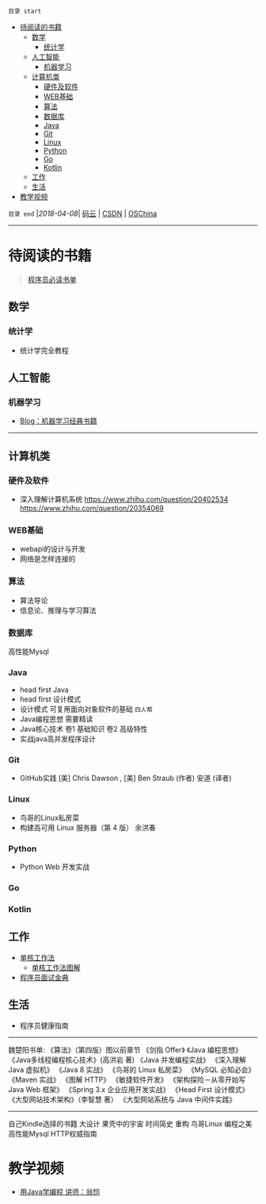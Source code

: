 `目录 start`
 
- [待阅读的书籍](#待阅读的书籍)
    - [数学](#数学)
        - [统计学](#统计学)
    - [人工智能](#人工智能)
        - [机器学习](#机器学习)
    - [计算机类](#计算机类)
        - [硬件及软件](#硬件及软件)
        - [WEB基础](#web基础)
        - [算法](#算法)
        - [数据库](#数据库)
        - [Java](#java)
        - [Git](#git)
        - [Linux](#linux)
        - [Python](#python)
        - [Go](#go)
        - [Kotlin](#kotlin)
    - [工作](#工作)
    - [生活](#生活)
- [教学视频](#教学视频)

`目录 end` |_2018-04-08_| [码云](https://gitee.com/kcp1104) | [CSDN](http://blog.csdn.net/kcp606) | [OSChina](https://my.oschina.net/kcp1104)
****************************************
# 待阅读的书籍
> [程序员必读书单](http://www.cnblogs.com/figure9/p/developer-reading-list.html)

## 数学
### 统计学
- 统计学完全教程

## 人工智能
### 机器学习
- [Blog：机器学习经典书籍](http://suanfazu.com/t/topic/15#0-tsina-1-51417-397232819ff9a47a7b7e80a40613cfe1)

*********************************
## 计算机类
### 硬件及软件
- 深入理解计算机系统 https://www.zhihu.com/question/20402534 https://www.zhihu.com/question/20354069


### WEB基础
- webapi的设计与开发
- 网络是怎样连接的

### 算法
- 算法导论
- 信息论、推理与学习算法

### 数据库
高性能Mysql

### Java
- head first Java
- head first 设计模式
- 设计模式 可复用面向对象软件的基础 `四人帮`
- Java编程思想 需要精读
- Java核心技术 卷1 基础知识 卷2 高级特性
- 实战java高并发程序设计

### Git
- GitHub实践  [美] Chris Dawson , [美] Ben Straub (作者) 安道 (译者) 

### Linux
- 鸟哥的Linux私房菜
- 构建高可用 Linux 服务器（第 4 版） 余洪春

### Python
- Python Web 开发实战

### Go

### Kotlin

## 工作
- [单核工作法](http://www.ituring.com.cn/book/1925)
    - [单核工作法图解](http://www.ituring.com.cn/book/1925)
- [程序员面试金典](http://www.ituring.com.cn/book/1010)

## 生活
- 程序员健康指南

********************
魏楚阳书单:
    《算法》（第四版）图以前章节
    《剑指 Offer》
    《Java 编程思想》
    《Java多线程编程核心技术》(高洪岩 著)
    《Java 并发编程实战》
    《深入理解 Java 虚拟机》
    《Java 8 实战》
    《鸟哥的 Linux 私房菜》
    《MySQL 必知必会》
    《Maven 实战》
    《图解 HTTP》
    《敏捷软件开发》
    《架构探险－从零开始写 Java Web 框架》
    《Spring 3.x 企业应用开发实战》
    《Head First 设计模式》
    《大型网站技术架构》（李智慧 著）
    《大型网站系统与 Java 中间件实践》

******************
自己Kindle选择的书籍
大设计
果壳中的宇宙
时间简史
重构
鸟哥Linux
编程之美
高性能Mysql
HTTP权威指南


# 教学视频

- [用Java学编程  讲师：翁恺](http://study.163.com/course/introduction.htm?courseId=533006#/courseDetail?tab=1)
